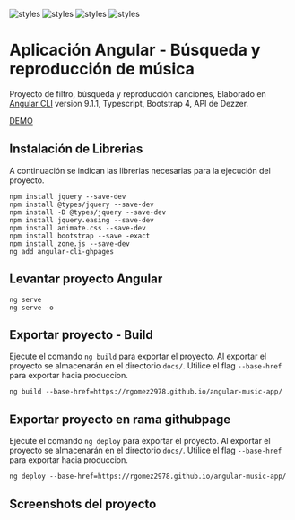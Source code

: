 ![styles](https://img.shields.io/badge/Angular-DD0031?style=for-the-badge&logo=angular&logoColor=white)
![styles](https://img.shields.io/badge/TypeScript-007ACC?style=for-the-badge&logo=typescript&logoColor=white)
![styles](https://img.shields.io/badge/Bootstrap-563D7C?style=for-the-badge&logo=bootstrap&logoColor=white)
![styles](https://img.shields.io/badge/API-yellow?style=for-the-badge&logo=json&logoColor=white)
# Aplicación Angular - Búsqueda y reproducción de música

Proyecto de filtro, búsqueda y reproducción canciones, Elaborado en [Angular CLI](https://github.com/angular/angular-cli) version 9.1.1, Typescript, Bootstrap 4, API de Dezzer.


[DEMO](https://rgomez2978.github.io/angular-music-app)

## Instalación de Librerias

A continuación se indican las librerias necesarias para la ejecución del proyecto.

    npm install jquery --save-dev
    npm install @types/jquery --save-dev
    npm install -D @types/jquery --save-dev
    npm install jquery.easing --save-dev
    npm install animate.css --save-dev
    npm install bootstrap --save -exact
    npm install zone.js --save-dev
    ng add angular-cli-ghpages


## Levantar proyecto Angular

    ng serve
    ng serve -o


## Exportar proyecto - Build

Ejecute el comando `ng build` para exportar el proyecto. Al exportar el proyecto se almacenarán en el directorio `docs/`. Utilice el flag `--base-href` para exportar hacia produccion.

    ng build --base-href=https://rgomez2978.github.io/angular-music-app/



## Exportar proyecto en rama githubpage

Ejecute el comando `ng deploy` para exportar el proyecto. Al exportar el proyecto se almacenarán en el directorio `docs/`. Utilice el flag `--base-href` para exportar hacia produccion.

    ng deploy --base-href=https://rgomez2978.github.io/angular-music-app/




## Screenshots del proyecto



